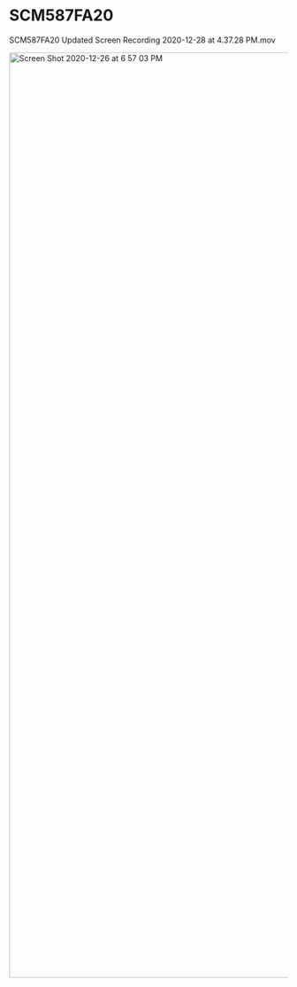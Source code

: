 # SCM587FA20
SCM587FA20 Updated
Screen Recording 2020-12-28 at 4.37.28 PM.mov

<img width="1671" alt="Screen Shot 2020-12-26 at 6 57 03 PM" src="https://user-images.githubusercontent.com/73754947/103247333-269acd00-492c-11eb-8efe-0e5a1cd86964.png">
